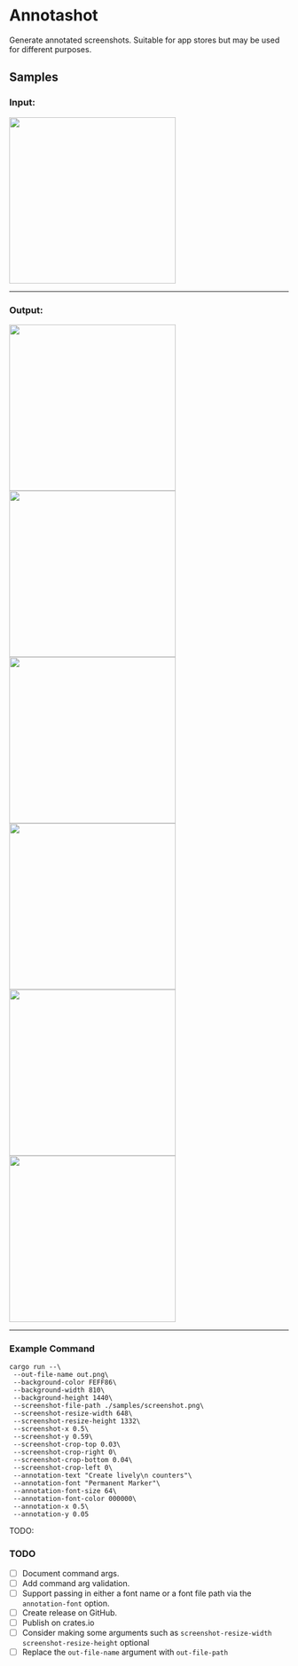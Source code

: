 # Annotashot

Generate annotated screenshots. Suitable for app stores but may be used for different purposes.

## Samples

### Input:

<img src="https://github.com/yli-yasir/annotashot/blob/master/samples/screenshot.png?raw=true" width="300">

---

### Output:

<img src="https://github.com/yli-yasir/annotashot/blob/master/samples/a_create_counter.png?raw=true" width="300"> <img src="https://github.com/yli-yasir/annotashot/blob/master/samples/a_edit_counter.png?raw=true" width="300"> <img src="https://github.com/yli-yasir/annotashot/blob/master/samples/a_multiple_counters.png?raw=true" width="300">
<img src="https://github.com/yli-yasir/annotashot/blob/master/samples/a_animated_count.png?raw=true" width="300"> <img src="https://github.com/yli-yasir/annotashot/blob/master/samples/a_animations_sounds.png?raw=true" width="300"> <img src="https://github.com/yli-yasir/annotashot/blob/master/samples/a_count_history.png?raw=true" width="300">

---

### Example Command

```
cargo run --\
 --out-file-name out.png\
 --background-color FEFF86\
 --background-width 810\
 --background-height 1440\
 --screenshot-file-path ./samples/screenshot.png\
 --screenshot-resize-width 648\
 --screenshot-resize-height 1332\
 --screenshot-x 0.5\
 --screenshot-y 0.59\
 --screenshot-crop-top 0.03\
 --screenshot-crop-right 0\
 --screenshot-crop-bottom 0.04\
 --screenshot-crop-left 0\
 --annotation-text "Create lively\n counters"\
 --annotation-font "Permanent Marker"\
 --annotation-font-size 64\
 --annotation-font-color 000000\
 --annotation-x 0.5\
 --annotation-y 0.05
```

TODO:

### TODO

- [ ] Document command args.
- [ ] Add command arg validation.
- [ ] Support passing in either a font name or a font file path via the `annotation-font` option.
- [ ] Create release on GitHub.
- [ ] Publish on crates.io
- [ ] Consider making some arguments such as `screenshot-resize-width`
      `screenshot-resize-height` optional
- [ ] Replace the `out-file-name` argument with `out-file-path`
